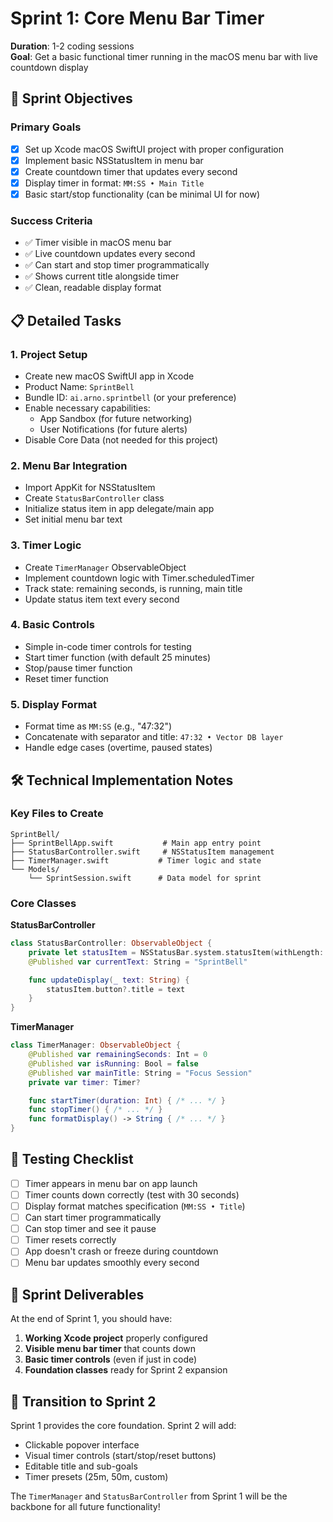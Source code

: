 # Sprint 1: Core Menu Bar Timer

**Duration**: 1-2 coding sessions  
**Goal**: Get a basic functional timer running in the macOS menu bar with live countdown display

## 🎯 Sprint Objectives

### Primary Goals

- [x] Set up Xcode macOS SwiftUI project with proper configuration
- [x] Implement basic NSStatusItem in menu bar
- [x] Create countdown timer that updates every second
- [x] Display timer in format: `MM:SS • Main Title`
- [x] Basic start/stop functionality (can be minimal UI for now)

### Success Criteria

- ✅ Timer visible in macOS menu bar
- ✅ Live countdown updates every second
- ✅ Can start and stop timer programmatically
- ✅ Shows current title alongside timer
- ✅ Clean, readable display format

## 📋 Detailed Tasks

### 1. Project Setup

- Create new macOS SwiftUI app in Xcode
- Product Name: `SprintBell`
- Bundle ID: `ai.arno.sprintbell` (or your preference)
- Enable necessary capabilities:
  - App Sandbox (for future networking)
  - User Notifications (for future alerts)
- Disable Core Data (not needed for this project)

### 2. Menu Bar Integration

- Import AppKit for NSStatusItem
- Create `StatusBarController` class
- Initialize status item in app delegate/main app
- Set initial menu bar text

### 3. Timer Logic

- Create `TimerManager` ObservableObject
- Implement countdown logic with Timer.scheduledTimer
- Track state: remaining seconds, is running, main title
- Update status item text every second

### 4. Basic Controls

- Simple in-code timer controls for testing
- Start timer function (with default 25 minutes)
- Stop/pause timer function
- Reset timer function

### 5. Display Format

- Format time as `MM:SS` (e.g., "47:32")
- Concatenate with separator and title: `47:32 • Vector DB layer`
- Handle edge cases (overtime, paused states)

## 🛠 Technical Implementation Notes

### Key Files to Create

```
SprintBell/
├── SprintBellApp.swift           # Main app entry point
├── StatusBarController.swift     # NSStatusItem management
├── TimerManager.swift           # Timer logic and state
└── Models/
    └── SprintSession.swift      # Data model for sprint
```

### Core Classes

**StatusBarController**

```swift
class StatusBarController: ObservableObject {
    private let statusItem = NSStatusBar.system.statusItem(withLength: NSStatusItem.variableLength)
    @Published var currentText: String = "SprintBell"

    func updateDisplay(_ text: String) {
        statusItem.button?.title = text
    }
}
```

**TimerManager**

```swift
class TimerManager: ObservableObject {
    @Published var remainingSeconds: Int = 0
    @Published var isRunning: Bool = false
    @Published var mainTitle: String = "Focus Session"
    private var timer: Timer?

    func startTimer(duration: Int) { /* ... */ }
    func stopTimer() { /* ... */ }
    func formatDisplay() -> String { /* ... */ }
}
```

## 🧪 Testing Checklist

- [ ] Timer appears in menu bar on app launch
- [ ] Timer counts down correctly (test with 30 seconds)
- [ ] Display format matches specification (`MM:SS • Title`)
- [ ] Can start timer programmatically
- [ ] Can stop timer and see it pause
- [ ] Timer resets correctly
- [ ] App doesn't crash or freeze during countdown
- [ ] Menu bar updates smoothly every second

## 🎁 Sprint Deliverables

At the end of Sprint 1, you should have:

1. **Working Xcode project** properly configured
2. **Visible menu bar timer** that counts down
3. **Basic timer controls** (even if just in code)
4. **Foundation classes** ready for Sprint 2 expansion

## 🔄 Transition to Sprint 2

Sprint 1 provides the core foundation. Sprint 2 will add:

- Clickable popover interface
- Visual timer controls (start/stop/reset buttons)
- Editable title and sub-goals
- Timer presets (25m, 50m, custom)

The `TimerManager` and `StatusBarController` from Sprint 1 will be the backbone for all future functionality!
